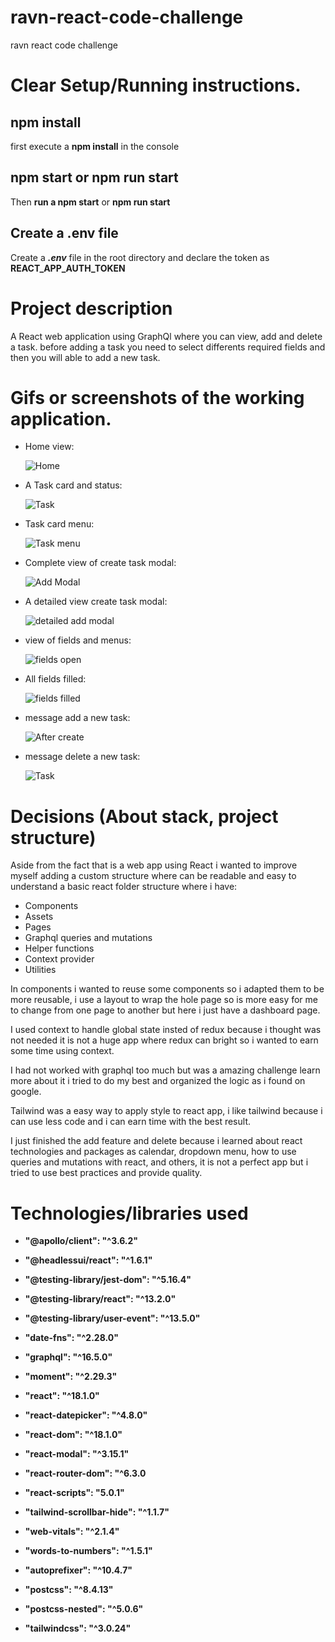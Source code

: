 # ravn-react-code-challenge

ravn react code challenge

# Clear Setup/Running instructions.

## npm install

first execute a **npm install** in the console

## npm start or npm run start

Then **run a npm start** or **npm run start**

## Create a .env file

Create a **_.env_** file in the root directory and declare the token as **REACT_APP_AUTH_TOKEN**

# Project description

A React web application using GraphQl where you can view, add and delete a task. before adding a task you need to select differents required fields and then you will able to add a new task.

# Gifs or screenshots of the working application.

- Home view:

  ![Home](/src/assets/images/part1.png)

- A Task card and status:

  ![Task](/src/assets/images/part2.png)

- Task card menu:

  ![Task menu](/src/assets/images/part3.png)

- Complete view of create task modal:

  ![Add Modal](/src/assets/images/part4.png)

- A detailed view create task modal:

  ![detailed add modal](/src/assets/images/part5.png)

- view of fields and menus:

  ![fields open](/src/assets/images/part6.png)

- All fields filled:

  ![fields filled](/src/assets/images/part7.png)

- message add a new task:

  ![After create](/src/assets/images/part8.png)

- message delete a new task:

  ![Task](/src/assets/images/part9.png)

# Decisions (About stack, project structure)

Aside from the fact that is a web app using React i wanted to improve myself adding a custom structure where can be readable and easy to understand a basic react folder structure where i have:

- Components
- Assets
- Pages
- Graphql queries and mutations
- Helper functions
- Context provider
- Utilities

In components i wanted to reuse some components so i adapted them to be more reusable, i use a layout to wrap the hole page so is more easy for me to change from one page to another but here i just have a dashboard page.

I used context to handle global state insted of redux because i thought was not needed it is not a huge app where redux can bright so i wanted to earn some time using context.

I had not worked with graphql too much but was a amazing challenge learn more about it i tried to do my best and organized the logic as i found on google.

Tailwind was a easy way to apply style to react app, i like tailwind because i can use less code and i can earn time with the best result.

I just finished the add feature and delete because i learned about react technologies and packages as calendar, dropdown menu, how to use queries and mutations with react, and others, it is not a perfect app but i tried to use best practices and provide quality.

# Technologies/libraries used

- **"@apollo/client": "^3.6.2"**

- **"@headlessui/react": "^1.6.1"**
- **"@testing-library/jest-dom": "^5.16.4"**
- **"@testing-library/react": "^13.2.0"**
- **"@testing-library/user-event": "^13.5.0"**
- **"date-fns": "^2.28.0"**
- **"graphql": "^16.5.0"**
- **"moment": "^2.29.3"**
- **"react": "^18.1.0"**
- **"react-datepicker": "^4.8.0"**
- **"react-dom": "^18.1.0"**
- **"react-modal": "^3.15.1"**
- **"react-router-dom": "^6.3.0**
- **"react-scripts": "5.0.1"**
- **"tailwind-scrollbar-hide": "^1.1.7"**
- **"web-vitals": "^2.1.4"**
- **"words-to-numbers": "^1.5.1"**
- **"autoprefixer": "^10.4.7"**
- **"postcss": "^8.4.13"**
- **"postcss-nested": "^5.0.6"**
- **"tailwindcss": "^3.0.24"**
